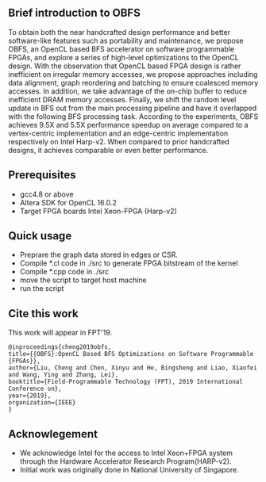 ## Brief introduction to OBFS
To obtain both the near handcrafted design performance and better software-like features such as 
portability and maintenance, we propose OBFS, an OpenCL based BFS accelerator 
on software programmable FPGAs, and explore a series of high-level 
optimizations to the OpenCL design. With the observation that OpenCL based 
FPGA design is rather inefficient on irregular memory accesses, 
we propose approaches including data alignment, graph reordering and batching
to ensure coalesced memory accesses. In addition, we take advantage
of the on-chip buffer to reduce inefficient DRAM memory accesses. 
Finally, we shift the random level update in BFS out from the main processing pipeline and 
have it overlapped with the following BFS processing task. 
According to the experiments, OBFS achieves 9.5X and 5.5X performance speedup on average compared to a 
vertex-centric implementation and an edge-centric implementation respectively 
on Intel Harp-v2. When compared to prior handcrafted designs, 
it achieves comparable or even better performance. 

## Prerequisites
* gcc4.8 or above
* Altera SDK for OpenCL 16.0.2
* Target FPGA boards Intel Xeon-FPGA (Harp-v2)

## Quick usage
* Preprare the graph data stored in edges or CSR.
* Compile *.cl code in ./src to generate FPGA bitstream of the kernel
* Compile *.cpp code in ./src
* move the script to target host machine
* run the script 

## Cite this work
This work will appear in FPT'19.
```
@inproceedings{cheng2019obfs,
title={{OBFS}:OpenCL Based BFS Optimizations on Software Programmable {FPGAs}},
author={Liu, Cheng and Chen, Xinyu and He, Bingsheng and Liao, Xiaofei and Wang, Ying and Zhang, Lei},
booktitle={Field-Programmable Technology (FPT), 2019 International Conference on},
year={2019},
organization={IEEE}
}
```

## Acknowlegement 
* We acknowledge Intel for the access to Intel Xeon+FPGA system through the Hardware Accelerator Research Program(HARP-v2).
* Initial work was originally done in National University of Singapore. 
